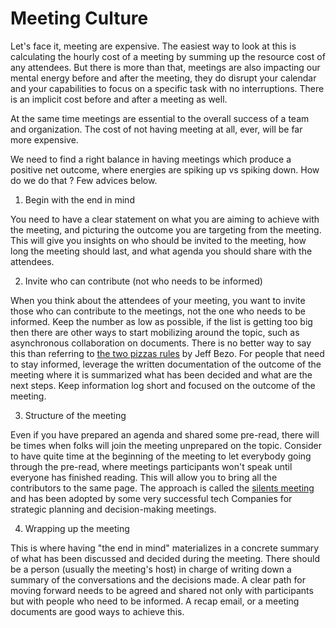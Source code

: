 # Meeting Culture

Let's face it, meeting are expensive. The easiest way to look at this is calculating the hourly cost of a meeting by summing up the resource cost of any attendees. But there is more than that, meetings are also impacting our mental energy before and after the meeting, they do disrupt your calendar and your capabilities to focus on a specific task with no interruptions. There is an implicit cost before and after a meeting as well. 

At the same time meetings are essential to the overall success of a team and organization. The cost of not having meeting at all, ever, will be far more expensive. 

We need to find a right balance in having meetings which produce a positive net outcome, where energies are spiking up vs spiking down. How do we do that ? Few advices below.

1. Begin with the end in mind 

You need to have a clear statement on what you are aiming to achieve with the meeting, and picturing the outcome you are targeting from the meeting. This will give you insights on who should be invited to the meeting, how long the meeting should last, and what agenda you should share with the attendees. 

2. Invite who can contribute (not who needs to be informed)

When you think about the attendees of your meeting, you want to invite those who can contribute to the meetings, not the one who needs to be informed. Keep the number as low as possible, if the list is getting too big then there are other ways to start mobilizing around the topic, such as asynchronous collaboration on documents.  There is no better way to say this than referring to [the two pizzas rules](https://www.inc.com/business-insider/jeff-bezos-productivity-tip-two-pizza-rule.html) by Jeff Bezo. For people that need to stay informed, leverage the written documentation of the outcome of the meeting where it is summarized what has been decided and what are the next steps. Keep information log short and focused on the outcome of the meeting. 

3. Structure of the meeting

Even if you have prepared an agenda and shared some pre-read, there will be times when folks will join the meeting unprepared on the topic. Consider to have quite time at the beginning of the meeting to let everybody going through the pre-read, where meetings participants won't speak until everyone has finished reading. This will allow you to bring all the contributors to the same page. The approach is called the [silents meeting](https://www.cnbc.com/2018/11/07/amazon-and-square-execs-swear-by-the-silent-meeting--heres-why.html) and has been adopted by some very successful tech Companies for strategic planning and decision-making meetings.

4. Wrapping up the meeting

This is where having "the end in mind" materializes in a concrete summary of what has been discussed and decided during the meeting. There should be a person (usually the meeting's host) in charge of writing down a summary of the conversations and the decisions made. A clear path for moving forward needs to be agreed and shared not only with participants but with people who need to be informed. A recap email, or a meeting documents are good ways to achieve this. 
